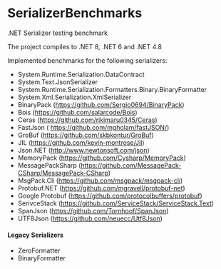 # SerializerBenchmarks
.NET Serializer testing benchmark

The project compiles to .NET 8, .NET 6 and .NET 4.8

Implemented benchmarks for the following serializers:
- System.Runtime.Serialization.DataContract
- System.Text.JsonSerializer
- System.Runtime.Serialization.Formatters.Binary.BinaryFormatter
- System.Xml.Serialization.XmlSerializer
- BinaryPack (https://github.com/Sergio0694/BinaryPack)
- Bois (https://github.com/salarcode/Bois)
- Ceras (https://github.com/rikimaru0345/Ceras)
- FastJson ( https://github.com/mgholam/fastJSON/)
- GroBuf (https://github.com/skbkontur/GroBuf)
- JIL (https://github.com/kevin-montrose/Jil)
- Json.NET (http://www.newtonsoft.com/json)
- MemoryPack (https://github.com/Cysharp/MemoryPack)
- MessagePackSharp (https://github.com/MessagePack-CSharp/MessagePack-CSharp)
- MsgPack.Cli (https://github.com/msgpack/msgpack-cli)
- Protobuf.NET (https://github.com/mgravell/protobuf-net)
- Google Protobuf (https://github.com/protocolbuffers/protobuf)
- SerivceStack (https://github.com/ServiceStack/ServiceStack.Text)
- SpanJson (https://github.com/Tornhoof/SpanJson)
- UTF8Json (https://github.com/neuecc/Utf8Json)

#### Legacy Serializers
- ZeroFormatter
- BinaryFormatter
